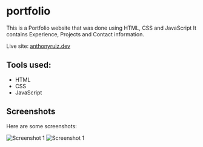 # portfolio

This is a Portfolio website that was done using  HTML, CSS and JavaScript
It contains Experience, Projects and Contact information. 

Live site: 
[anthonyruiz.dev](https://anthony-ruiz.github.io/portfolio/)


## Tools used:
* HTML
* CSS
* JavaScript


## Screenshots

Here are some screenshots:

![Screenshot 1](https://i.imgur.com/2s05uYu.png "Landing Page")
![Screenshot 1](https://i.imgur.com/edr2x1a.png "About Me")

